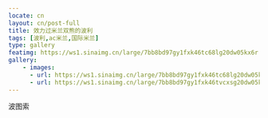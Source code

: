 ```yaml
---
locate: cn
layout: cn/post-full
title: 效力过米兰双熊的波利
tags: [波利,ac米兰,国际米兰]
type: gallery
featimg: https://ws1.sinaimg.cn/large/7bb8bd97gy1fxk46tc68lg20dw05kx6r.gif
gallery:
    - images:
      - url: https://ws1.sinaimg.cn/large/7bb8bd97gy1fxk46tc68lg20dw05kx6r.gif
      - url: https://ws1.sinaimg.cn/large/7bb8bd97gy1fxk46tvcxsg20dw05k1kz.gif
---
```


波图索